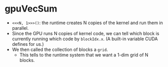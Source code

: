 # gpuVecSum
- `<<<N, 1>>>()`: the runtime creates N copies of the kernel and run them in parallel.
- Since the GPU runs N copies of kernel code, we can tell which block is currently running which code by `blockIdx.x`. (A built-in variable CUDA defines for us.)
- We then called the collection of blocks a `grid`.
    - This tells to the runtime system that we want a 1-dim grid of N blocks.
